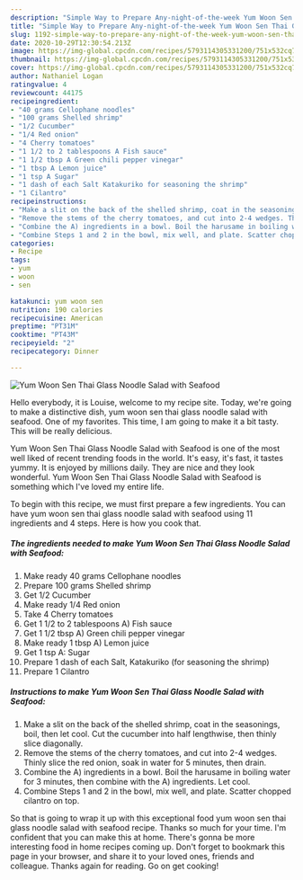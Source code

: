 ```yaml
---
description: "Simple Way to Prepare Any-night-of-the-week Yum Woon Sen Thai Glass Noodle Salad with Seafood"
title: "Simple Way to Prepare Any-night-of-the-week Yum Woon Sen Thai Glass Noodle Salad with Seafood"
slug: 1192-simple-way-to-prepare-any-night-of-the-week-yum-woon-sen-thai-glass-noodle-salad-with-seafood
date: 2020-10-29T12:30:54.213Z
image: https://img-global.cpcdn.com/recipes/5793114305331200/751x532cq70/yum-woon-sen-thai-glass-noodle-salad-with-seafood-recipe-main-photo.jpg
thumbnail: https://img-global.cpcdn.com/recipes/5793114305331200/751x532cq70/yum-woon-sen-thai-glass-noodle-salad-with-seafood-recipe-main-photo.jpg
cover: https://img-global.cpcdn.com/recipes/5793114305331200/751x532cq70/yum-woon-sen-thai-glass-noodle-salad-with-seafood-recipe-main-photo.jpg
author: Nathaniel Logan
ratingvalue: 4
reviewcount: 44175
recipeingredient:
- "40 grams Cellophane noodles"
- "100 grams Shelled shrimp"
- "1/2 Cucumber"
- "1/4 Red onion"
- "4 Cherry tomatoes"
- "1 1/2 to 2 tablespoons A Fish sauce"
- "1 1/2 tbsp A Green chili pepper vinegar"
- "1 tbsp A Lemon juice"
- "1 tsp A Sugar"
- "1 dash of each Salt Katakuriko for seasoning the shrimp"
- "1 Cilantro"
recipeinstructions:
- "Make a slit on the back of the shelled shrimp, coat in the seasonings, boil, then let cool. Cut the cucumber into half lengthwise, then thinly slice diagonally."
- "Remove the stems of the cherry tomatoes, and cut into 2-4 wedges. Thinly slice the red onion, soak in water for 5 minutes, then drain."
- "Combine the A) ingredients in a bowl. Boil the harusame in boiling water for 3 minutes, then combine with the A) ingredients. Let cool."
- "Combine Steps 1 and 2 in the bowl, mix well, and plate. Scatter chopped cilantro on top."
categories:
- Recipe
tags:
- yum
- woon
- sen

katakunci: yum woon sen 
nutrition: 190 calories
recipecuisine: American
preptime: "PT31M"
cooktime: "PT43M"
recipeyield: "2"
recipecategory: Dinner

---
```



![Yum Woon Sen Thai Glass Noodle Salad with Seafood](https://img-global.cpcdn.com/recipes/5793114305331200/751x532cq70/yum-woon-sen-thai-glass-noodle-salad-with-seafood-recipe-main-photo.jpg)

Hello everybody, it is Louise, welcome to my recipe site. Today, we're going to make a distinctive dish, yum woon sen thai glass noodle salad with seafood. One of my favorites. This time, I am going to make it a bit tasty. This will be really delicious.

Yum Woon Sen Thai Glass Noodle Salad with Seafood is one of the most well liked of recent trending foods in the world. It's easy, it's fast, it tastes yummy. It is enjoyed by millions daily. They are nice and they look wonderful. Yum Woon Sen Thai Glass Noodle Salad with Seafood is something which I've loved my entire life.




To begin with this recipe, we must first prepare a few ingredients. You can have yum woon sen thai glass noodle salad with seafood using 11 ingredients and 4 steps. Here is how you cook that.

<!--inarticleads1-->

##### The ingredients needed to make Yum Woon Sen Thai Glass Noodle Salad with Seafood:

1. Make ready 40 grams Cellophane noodles
1. Prepare 100 grams Shelled shrimp
1. Get 1/2 Cucumber
1. Make ready 1/4 Red onion
1. Take 4 Cherry tomatoes
1. Get 1 1/2 to 2 tablespoons A) Fish sauce
1. Get 1 1/2 tbsp A) Green chili pepper vinegar
1. Make ready 1 tbsp A) Lemon juice
1. Get 1 tsp A: Sugar
1. Prepare 1 dash of each Salt, Katakuriko (for seasoning the shrimp)
1. Prepare 1 Cilantro




<!--inarticleads2-->

##### Instructions to make Yum Woon Sen Thai Glass Noodle Salad with Seafood:

1. Make a slit on the back of the shelled shrimp, coat in the seasonings, boil, then let cool. Cut the cucumber into half lengthwise, then thinly slice diagonally.
1. Remove the stems of the cherry tomatoes, and cut into 2-4 wedges. Thinly slice the red onion, soak in water for 5 minutes, then drain.
1. Combine the A) ingredients in a bowl. Boil the harusame in boiling water for 3 minutes, then combine with the A) ingredients. Let cool.
1. Combine Steps 1 and 2 in the bowl, mix well, and plate. Scatter chopped cilantro on top.




So that is going to wrap it up with this exceptional food yum woon sen thai glass noodle salad with seafood recipe. Thanks so much for your time. I'm confident that you can make this at home. There's gonna be more interesting food in home recipes coming up. Don't forget to bookmark this page in your browser, and share it to your loved ones, friends and colleague. Thanks again for reading. Go on get cooking!
